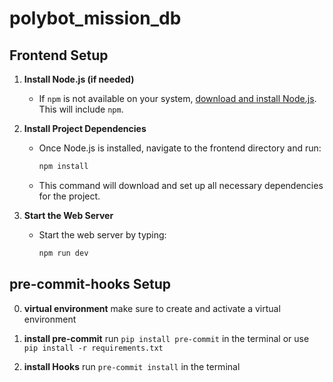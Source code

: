 # polybot_mission_db

## Frontend Setup
1. **Install Node.js (if needed)**
   - If `npm` is not available on your system, [download and install Node.js](https://nodejs.org/). This will include `npm`.

2. **Install Project Dependencies**
   - Once Node.js is installed, navigate to the frontend directory and run:
     ```bash
     npm install
     ```
   - This command will download and set up all necessary dependencies for the project.

2. **Start the Web Server**
   - Start the web server by typing:
     ```bash
     npm run dev
     ```

## pre-commit-hooks Setup
0. **virtual environment**
make sure to create and activate a virtual environment

1. **install pre-commit**
run `pip install pre-commit` in the terminal
or use `pip install -r requirements.txt`

2. **install Hooks**
run `pre-commit install` in the terminal

    